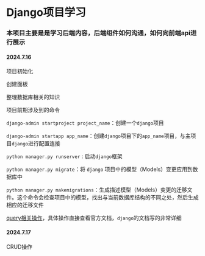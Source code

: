 # Django项目学习

### 本项目主要是是学习后端内容，后端组件如何沟通，如何向前端api进行展示

#### 2024.7.16

项目初始化

创建面板

整理数据库相关的知识

项目前期涉及到的命令

`django-admin startproject project_name`：创建一个`django`项目

`django-admin startapp app_name`：创建`django`项目下的`app_name`项目，与主项目`django`进行配置连接

`python manager.py runserver` : 启动`django`框架

`python manager.py migrate`：将 `django` 项目中的模型（Models）变更应用到数据库中

`python manager.py makemigrations`：生成描述模型（Models）变更的迁移文件。这个命令会检查项目中的模型，找出与当前数据库结构的不同之处，然后生成相应的迁移文件

[query相关操作](https://docs.djangoproject.com/en/5.0/topics/db/queries/)，具体操作直接查看官方文档，`django`的文档写的非常详细

#### 2024.7.17

CRUD操作

